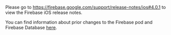 Please go to https://firebase.google.com/support/release-notes/ios#4.0.1
to view the Firebase iOS release notes.

You can find information about prior changes to the Firebase pod and Firebase
Database [here](https://www.firebase.com/docs/ios/changelog.html).

